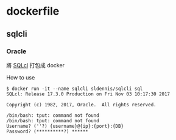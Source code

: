 # dockerfile


## sqlcli

### Oracle

將 [SQLcl](http://www.oracle.com/technetwork/developer-tools/sqlcl/overview/index.html) 打包成 docker

How to use

```
$ docker run -it --name sqlcli sldennis/sqlcli sql
SQLcl: Release 17.3.0 Production on Fri Nov 03 10:17:30 2017

Copyright (c) 1982, 2017, Oracle.  All rights reserved.

/bin/bash: tput: command not found
/bin/bash: tput: command not found
Username? (''?) {username}@{ip}:{port}:{DB}
Password? (**********?) ******
```
